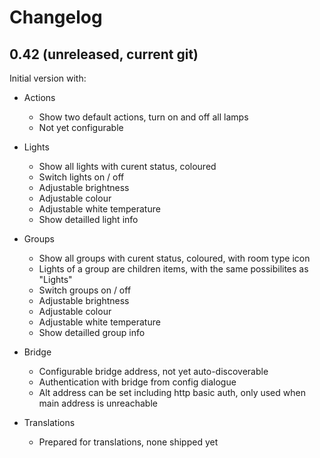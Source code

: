# Changelog 

## 0.42 (unreleased, current git) 

Initial version with: 

* Actions
  * Show two default actions, turn on and off all lamps
  * Not yet configurable

* Lights
  * Show all lights with curent status, coloured
  * Switch lights on / off
  * Adjustable brightness
  * Adjustable colour
  * Adjustable white temperature
  * Show detailled light info 

* Groups
  * Show all groups with curent status, coloured, with room type icon
  * Lights of a group are children items, with the same possibilites as "Lights"
  * Switch groups on / off
  * Adjustable brightness
  * Adjustable colour
  * Adjustable white temperature
  * Show detailled group info 
  
* Bridge
  * Configurable bridge address, not yet auto-discoverable
  * Authentication with bridge from config dialogue
  * Alt address can be set including http basic auth, only used when main address is unreachable

* Translations
  * Prepared for translations, none shipped yet
